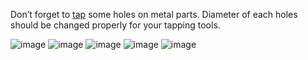 Don’t forget to [tap](https://en.wikipedia.org/wiki/Tap_and_die) some holes on metal parts. Diameter of each holes should be changed properly for your tapping tools. 

![image](https://raw.github.com/hisashin/NinjaPCR/master/cad/3d/TappingInstructions_n201.jpg)![image](https://raw.github.com/hisashin/NinjaPCR/master/cad/3d/TappingInstructions_n203.jpg)![image](https://raw.github.com/hisashin/NinjaPCR/master/cad/3d/TappingInstructions_n301.jpg)![image](https://raw.github.com/hisashin/NinjaPCR/master/cad/3d/TappingInstructions_n501.jpg)![image](https://raw.github.com/hisashin/NinjaPCR/master/cad/3d/TappingInstructions_n502.jpg)